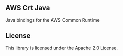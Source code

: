 ## AWS Crt Java

Java bindings for the AWS Common Runtime

## License

This library is licensed under the Apache 2.0 License. 
